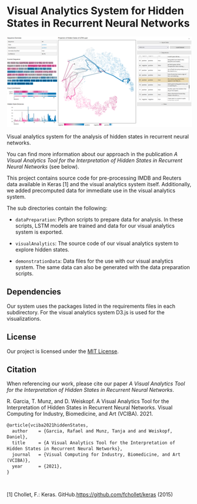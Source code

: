 # Visual Analytics System for Hidden States in Recurrent Neural Networks

![Screenshot of application](app.png?raw=true)

Visual analytics system for the analysis of hidden states in recurrent neural networks.

You can find more information about our approach in the publication 
*A Visual Analytics Tool for the Interpretation of Hidden States in Recurrent Neural Networks* (see below).

This project contains source code for pre-processing IMDB and Reuters data available in Keras [1] and the visual analytics system itself. 
Additionally, we added precomputed data for immediate use in the visual analytics system.

The sub directories contain the following:

- `dataPreparation`: Python scripts to prepare data for analysis. In these scripts, LSTM models are trained and data for our visual analytics system is exported.

- `visualAnalytics`: The source code of our visual analytics system to explore hidden states.

- `demonstrationData`: Data files for the use with our visual analytics system. The same data can also be generated with the data preparation scripts.

## Dependencies

Our system uses the packages listed in the requirements files in each subdirectory.
For the visual analytics system D3.js is used for the visualizations.

## License

Our project is licensed under the [MIT License](LICENSE.md).

## Citation

When referencing our work, please cite our paper *A Visual Analytics Tool for the Interpretation of Hidden States in Recurrent Neural Networks*.

R. Garcia, T. Munz, and D. Weiskopf. A Visual Analytics Tool for the Interpretation of Hidden States in Recurrent Neural Networks. Visual Computing for Industry, Biomedicine, and Art (VCIBA). 2021. 

```
@article{vciba2021hiddenStates,
  author    = {Garcia, Rafael and Munz, Tanja and and Weiskopf, Daniel},
  title     = {A Visual Analytics Tool for the Interpretation of Hidden States in Recurrent Neural Networks},
  journal   = {Visual Computing for Industry, Biomedicine, and Art (VCIBA)},
  year      = {2021},
}
```
&nbsp;

[1] Chollet, F.: Keras. GitHub.https://github.com/fchollet/keras (2015)